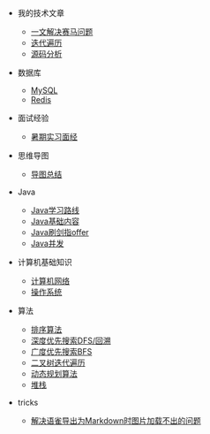 * 我的技术文章
    * [一文解决赛马问题](./docs/article/saima.md)
    * [迭代遍历](./docs/algorithm/迭代遍历.md)
    * [源码分析](./docs/article/sourcecode.md)

*  数据库
    * [MySQL](./docs/database/Mysql技术内幕阅读笔记.md)
    * [Redis](./docs/database/Redis设计与实现阅读笔记.md)

*  面试经验
    * [暑期实习面经](./docs/mianjin/javamianjing.md)

*  思维导图
    * [导图总结](./docs/mianjin/daotu.md)

* Java
    * [Java学习路线](./docs/java/javastudy.md)
    * [Java基础内容](./docs/java/javajichuneirong.md)
    * [Java刷剑指offer](./docs/java/javaleetcode.md)
    * [Java并发](./docs/java/Java并发编程艺术读书笔记.md)

* 计算机基础知识
    * [计算机网络](./docs/network/network.md)
    * [操作系统](./docs/os/os.md)
    
* 算法
    * [排序算法](./docs/algorithm/排序算法.md)
    * [深度优先搜索DFS/回溯](./docs/algorithm/dfs.md)
    * [广度优先搜索BFS](./docs/algorithm/bfs.md)
    * [二叉树迭代遍历](./docs/algorithm/迭代遍历.md)
    * [动态规划算法](./docs/algorithm/dp.md)
    * [堆栈](./docs/algorithm/stackandheap.md)

* tricks
    * [解决语雀导出为Markdown时图片加载不出的问题](./docs/tricks/yqmd.md)



